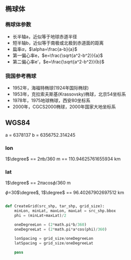 ## 椭球体
### 椭球体参数
- 长半轴a，近似等于地球赤道半径
- 短半轴b，近似等于南极或北极到赤道面的距离
- 扁率$\alpha$，$\alpha=\frac{a-b}{a}$
- 第一偏心率e，$e=\frac{\sqrt{a^2-b^2}}{a}$
- 第二偏心率e'，$e=\frac{\sqrt{a^2-b^2}}{b}$

### 我国参考椭球
- 1952年，海福特椭球(1924年国际椭球)
- 1953年，克拉索夫斯基(Krassovsky)椭球，北京54坐标系
- 1978年，1975地球椭球，西安80坐标系
- 2000年，CGCS2000椭球，2000年国家大地坐标系




## WGS84
a = 6378137
b = 6356752.314245

### lon
1$\degree$ == 2$\pi$b/360 m == 110.94625761655934 km

### lat
1$\degree$ == 2$\pi$acos$\phi$/360 m

$\phi$=30$\degree$, 1$\degree$ == 96.40267902697512 km


```python

def CreateGrid(src_shp, tar_shp, grid_size):
    minLon, minLat, maxLon, maxLat = src_shp.bbox
    phi = (minLat+maxLat)/2

    oneDegreeLon = (2*math.pi*b/360)
    oneDegreeLat = (2*math.pi*a*cos(phi)/360)

    lonSpacing = grid_size/oneDegreeLon
    latSpacing = grid_size/oneDegreeLat

    pass

